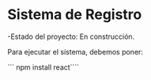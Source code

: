 <h1> Sistema de Registro</h1>

-Estado del proyecto: En construcción.

Para ejecutar el sistema, debemos poner:

``` npm install react````
